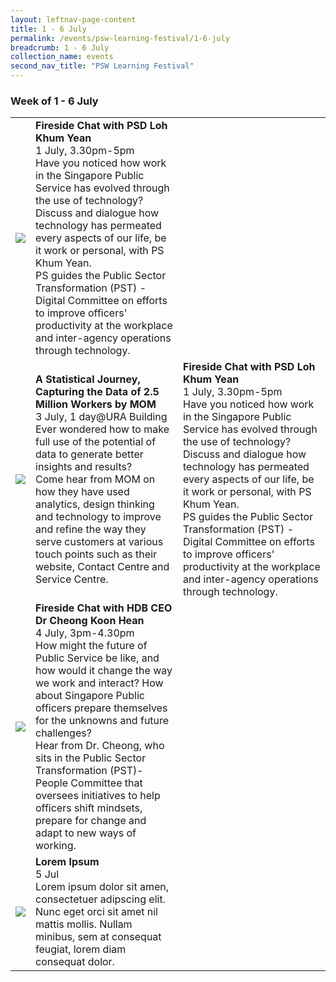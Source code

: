 ```yaml
---
layout: leftnav-page-content
title: 1 - 6 July
permalink: /events/psw-learning-festival/1-6-july
breadcrumb: 1 - 6 July
collection_name: events
second_nav_title: "PSW Learning Festival"
---
```

### Week of 1 - 6 July

<table>
  <tr>
    <td>
      <a href="/events/learning-journeys/event-details/event-a"> <img src="/images/learning-journey-1.png" /> </a>
    </td>
    <td>
      <b>Fireside Chat with PSD Loh Khum Yean</b>
      <br>1 July, 3.30pm-5pm
      <br>Have you noticed how work in the Singapore Public Service has evolved through the use of technology? Discuss and dialogue how technology has permeated every aspects of our life, be it work or personal, with PS Khum Yean.
      <br>PS guides the Public Sector Transformation (PST) - Digital Committee on efforts to improve officers' productivity at the workplace and inter-agency operations through technology.
    </td>
  </tr>
  <tr>
    <td>
      <img src="/images/learning-journey-2.png" />
    </td>
    <td>
      <b>A Statistical Journey, Capturing the Data of 2.5 Million Workers by MOM</b>
      <br>3 July, 1 day@URA Building
      <br>Ever wondered how to make full use of the potential of data to generate better insights and results?
      <br>Come hear from MOM on how they have used analytics, design thinking and technology to improve and refine the way they serve customers at various touch points such as their website, Contact Centre and Service Centre.
    </td>
      <td>
      <b>Fireside Chat with PSD Loh Khum Yean</b>
      <br>1 July, 3.30pm-5pm
      <br>Have you noticed how work in the Singapore Public Service has evolved through the use of technology? Discuss and dialogue how technology has permeated every aspects of our life, be it work or personal, with PS Khum Yean.
      <br>PS guides the Public Sector Transformation (PST) - Digital Committee on efforts to improve officers' productivity at the workplace and inter-agency operations through technology.
    </td>
  </tr>
  <tr>
    <td>
      <img src="/images/learning-journey-2.png" />
    </td>
    <td>
      <b>Fireside Chat with HDB CEO Dr Cheong Koon Hean</b>
      <br>4 July, 3pm-4.30pm
      <br>How might the future of Public Service be like, and how would it change the way we work and interact? How about Singapore Public officers prepare themselves for the unknowns and future challenges? 
      <br>Hear from Dr. Cheong, who sits in the Public Sector Transformation (PST)-People Committee that oversees initiatives to help officers shift mindsets, prepare for change and adapt to new ways of working.
    </td>
  </tr>
  <tr>
    <td>
      <img src="/images/learning-journey-3.png" />
    </td>
    <td>
      <b>Lorem Ipsum</b>
      <br>5 Jul
      <br>Lorem ipsum dolor sit amen, consectetuer adipscing elit.
      <br>Nunc eget orci sit amet nil mattis mollis. Nullam minibus, sem at consequat feugiat, lorem diam consequat dolor.
    </td>
  </tr>
</table>
